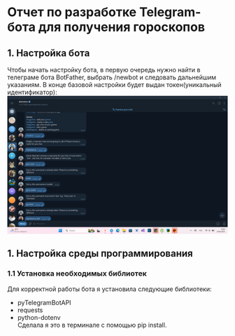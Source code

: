 # Отчет по разработке Telegram-бота для получения гороскопов

## 1. Настройка бота
Чтобы начать настройку бота, в первую очередь нужно найти в телеграме бота BotFather, выбрать /newbot и следовать дальнейшим указаниям. В конце базовой настройки будет выдан токен(уникальный идентификатор):
![Компьютер](img/2025-05-29_19-00-11.png)
## 1. Настройка среды программирования
### 1.1 Установка необходимых библиотек
Для корректной работы бота я установила следующие библиотеки: 
* pyTelegramBotAPI
* requests
* python-dotenv  
Сделала я это в терминале с помощью pip install.

